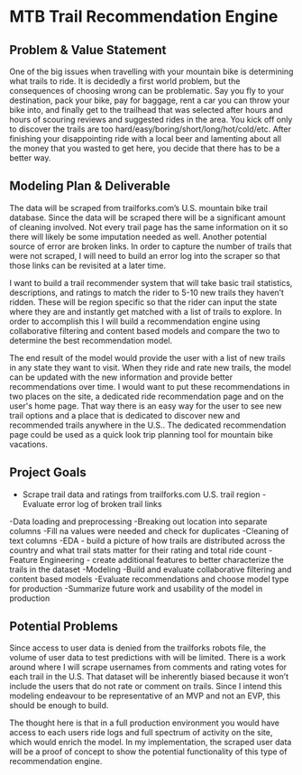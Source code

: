 # MTB Trail Recommendation Engine

## Problem & Value Statement

One of the big issues when travelling with your mountain bike is determining what trails to ride. It is decidedly a first world problem, but the consequences of choosing wrong can be problematic. Say you fly to your destination, pack your bike, pay for baggage, rent a car you can throw your bike into, and finally get to the trailhead that was selected after hours and hours of scouring reviews and suggested rides in the area. You kick off only to discover the trails are too hard/easy/boring/short/long/hot/cold/etc. After finishing your disappointing ride with a local beer and lamenting about all the money that you wasted to get here, you decide that there has to be a better way.

## Modeling Plan & Deliverable

The data will be scraped from trailforks.com’s U.S. mountain bike trail database. Since the data will be scraped there will be a significant amount of cleaning involved. Not every trail page has the same information on it so there will likely be some imputation needed as well. Another potential source of error are broken links. In order to capture the number of trails that were not scraped, I will need to build an error log into the scraper so that those links can be revisited at a later time.

I want to build a trail recommender system that will take basic trail statistics, descriptions, and ratings to match the rider to 5-10 new trails they haven’t ridden. These will be region specific so that the rider can input the state where they are and instantly get matched with a list of trails to explore. In order to accomplish this I will build a recommendation engine using collaborative filtering and content based models and compare the two to determine the best recommendation model.

The end result of the model would provide the user with a list of new trails in any state they want to visit. When they ride and rate new trails, the model can be updated with the new information and provide better recommendations over time. I would want to put these recommendations in two places on the site, a dedicated ride recommendation page and on the user's home page. That way there is an easy way for the user to see new trail options and a place that is dedicated to discover new and recommended trails anywhere in the U.S.. The dedicated recommendation page could be used as a quick look trip planning tool for mountain bike vacations.

## Project Goals

- Scrape trail data and ratings from trailforks.com U.S. trail region
	-Evaluate error log of broken trail links

-Data loading and preprocessing 
  	-Breaking out location into separate columns
  	-Fill na values were needed and check for duplicates
  	-Cleaning of text columns
-EDA - build a picture of how trails are distributed across the country and what trail stats matter for their rating and total ride count
-Feature Engineering - create additional features to better characterize the trails in the dataset
-Modeling
  	-Build and evaluate collaborative filtering and content based models
  	-Evaluate recommendations and choose model type for production
  	-Summarize future work and usability of the model in production

## Potential Problems

Since access to user data is denied from the trailforks robots file, the volume of user data to test predictions with will be limited. There is a work around where I will scrape usernames from comments and rating votes for each trail in the U.S. That dataset will be inherently biased because it won’t include the users that do not rate or comment on trails. Since I intend this modeling endeavour to be representative of an MVP and not an EVP, this should be enough to build.


The thought here is that in a full production environment you would have access to each users ride logs and full spectrum of activity on the site, which would enrich the model. In my implementation, the scraped user data will be a proof of concept to show the potential functionality of this type of recommendation engine.
